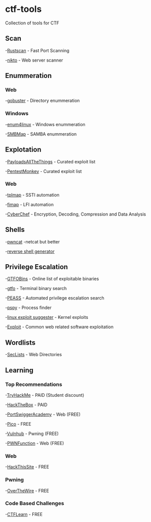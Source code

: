 # ctf-tools
Collection of tools for CTF

## Scan
-[Rustscan](https://github.com/RustScan/RustScan) - Fast Port Scanning

-[nikto](https://github.com/sullo/nikto) - Web server scanner

## Enummeration
### Web
-[gobuster](https://github.com/OJ/gobuster) - Directory enummeration

### Windows
-[enum4linux](https://github.com/cddmp/enum4linux-ng) - Windows enummeration

-[SMBMap](https://github.com/ShawnDEvans/smbmap) - SAMBA enummeration

## Explotation
-[PayloadsAllTheThings](https://github.com/swisskyrepo/PayloadsAllTheThings) - Curated exploit list

-[PentestMonkey](https://github.com/pentestmonkey?tab=repositories) - Curated exploit list

### Web
-[tplmap](https://github.com/epinna/tplmap) - SSTI automation

-[fimap](https://github.com/kurobeats/fimap) - LFI automation

-[CyberChef](https://gchq.github.io/CyberChef/) - Encryption, Decoding, Compression and Data Analysis

## Shells
-[pwncat](https://github.com/cytopia/pwncat) -netcat but better

-[reverse shell generator](https://www.revshells.com/)

## Privilege Escalation
-[GTFOBins](https://gtfobins.github.io/) - Online list of exploitable binaries

-[gtfo](https://github.com/mzfr/gtfo) - Terminal binary search

-[PEASS](https://github.com/carlospolop/privilege-escalation-awesome-scripts-suite) - Automated privilege escalation search

-[pspy](https://github.com/DominicBreuker/pspy) - Process finder

-[linux exploit suggester](https://github.com/mzet-/linux-exploit-suggester) - Kernel exploits

-[Exploit](https://github.com/xl7dev/Exploit) - Common web related software exploitation

## Wordlists
-[SecLists](https://github.com/danielmiessler/SecLists) - Web Directories

## Learning
### Top Recommendations
-[TryHackMe](https://tryhackme.com/) - PAID (Student discount)

-[HackTheBox](https://www.hackthebox.eu/) - PAID

-[PortSwiggerAcademy](https://portswigger.net/web-security) - Web (FREE)

-[Pico](https://play.picoctf.org/login?redirect=/practice) - FREE

-[Vulnhub](https://www.vulnhub.com/) - Pwning (FREE)

-[PWNFunction](https://xss.pwnfunction.com/) - Web (FREE)

### Web
-[HackThisSite](https://www.hackthissite.org/) - FREE

### Pwning
-[OverTheWire](https://overthewire.org/wargames/bandit/) - FREE

### Code Based Challenges
-[CTFLearn](https://ctflearn.com/) - FREE
